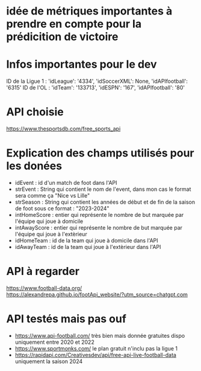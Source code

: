 # idée de métriques importantes à prendre en compte pour la prédicition de victoire

# Infos importantes pour le dev 
ID de la Ligue 1 : 'idLeague': '4334', 'idSoccerXML': None, 'idAPIfootball': '6315'
ID de l'OL : 'idTeam': '133713', 'idESPN': '167', 'idAPIfootball': '80'

# API choisie
https://www.thesportsdb.com/free_sports_api

# Explication des champs utilisés pour les donées 

- idEvent : id d'un match de foot dans l'API 
- strEvent : String qui contient le nom de l'event, dans mon cas le format sera comme ça "Nice vs Lille"
- strSeason : String qui contient les années de début et de fin de la saison de foot sous ce format : "2023-2024"
- intHomeScore : entier qui représente le nombre de but marquée par l'équipe qui joue à domicile
- intAwayScore : entier qui représente le nombre de but marquée par l'équipe qui joue à l'extèrieur
- idHomeTeam : id de la team qui joue à domicile dans l'API
- idAwayTeam : id de la team qui joue à l'extèrieur dans l'API













# API à regarder 
https://www.football-data.org/
https://alexandrepa.github.io/footApi_website/?utm_source=chatgpt.com

# API testés mais pas ouf 
- https://www.api-football.com/ très bien mais donnée gratuites dispo uniquement entre 2020 et 2022
- https://www.sportmonks.com/ le plan gratuit n'inclu pas la ligue 1
- https://rapidapi.com/Creativesdev/api/free-api-live-football-data uniquement la saison 2024